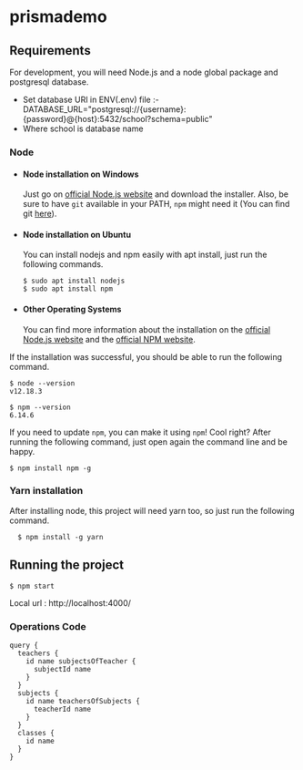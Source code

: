 # prismademo

## Requirements

For development, you will need Node.js and a node global package and postgresql database.

- Set database URI in ENV(.env) file :- DATABASE_URL="postgresql://{username}:{password}@{host}:5432/school?schema=public"
- Where school is database name
### Node
- #### Node installation on Windows

  Just go on [official Node.js website](https://nodejs.org/) and download the installer.
Also, be sure to have `git` available in your PATH, `npm` might need it (You can find git [here](https://git-scm.com/)).

- #### Node installation on Ubuntu

  You can install nodejs and npm easily with apt install, just run the following commands.

      $ sudo apt install nodejs
      $ sudo apt install npm

- #### Other Operating Systems
  You can find more information about the installation on the [official Node.js website](https://nodejs.org/) and the [official NPM website](https://npmjs.org/).

If the installation was successful, you should be able to run the following command.

    $ node --version
    v12.18.3

    $ npm --version
    6.14.6

If you need to update `npm`, you can make it using `npm`! Cool right? After running the following command, just open again the command line and be happy.

    $ npm install npm -g

###
### Yarn installation
  After installing node, this project will need yarn too, so just run the following command.

      $ npm install -g yarn

## Running the project

    $ npm start

Local url : http://localhost:4000/   

### Operations Code

````
query {
  teachers {
    id name subjectsOfTeacher {
      subjectId name
    }
  }
  subjects {
    id name teachersOfSubjects {
      teacherId name 
    }
  }
  classes {
    id name
  }
}
````
